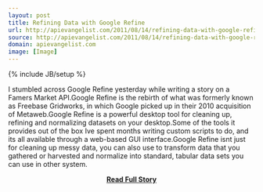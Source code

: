 ```yaml
---
layout: post
title: Refining Data with Google Refine
url: http://apievangelist.com/2011/08/14/refining-data-with-google-refine/
source: http://apievangelist.com/2011/08/14/refining-data-with-google-refine/
domain: apievangelist.com
image: [Image]
---
```

{% include JB/setup %}<p>I stumbled across Google Refine yesterday while writing a story on a Famers Market API.Google Refine is the rebirth of what was formerly known as Freebase Gridworks, in which Google picked up in their 2010 acquisition of Metaweb.Google Refine is a powerful desktop tool for cleaning up, refining and normalizing datasets on your desktop.Some of the tools it provides out of the box Ive spent months writing custom scripts to do, and its all available through a web-based GUI interface.Google Refine isnt just for cleaning up messy data, you can also use to transform data that you gathered or harvested and normalize into standard, tabular data sets you can use in other system.</p>
<center><p><a href="http://apievangelist.com/2011/08/14/refining-data-with-google-refine/" style='padding:25px; font-sze:18px; font-weight: bold;'>Read Full Story</a></p></center>

